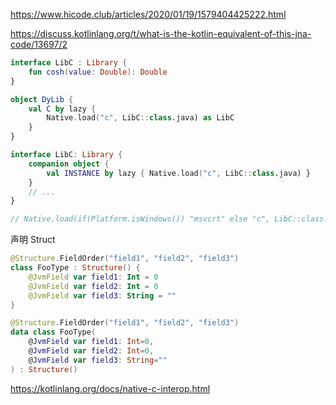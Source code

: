 https://www.hicode.club/articles/2020/01/19/1579404425222.html



https://discuss.kotlinlang.org/t/what-is-the-kotlin-equivalent-of-this-jna-code/13697/2



```kotlin
interface LibC : Library {
    fun cosh(value: Double): Double
}

object DyLib {
    val C by lazy {
        Native.load("c", LibC::class.java) as LibC
    }
}

interface LibC: Library {
    companion object {
        val INSTANCE by lazy { Native.load("c", LibC::class.java) }
    }
    // ...
}

// Native.load(if(Platform.isWindows()) "msvcrt" else "c", LibC::class.java) as LibC
```

声明 Struct

```kotlin
@Structure.FieldOrder("field1", "field2", "field3")
class FooType : Structure() {
    @JvmField var field1: Int = 0
    @JvmField var field2: Int = 0
    @JvmField var field3: String = ""
}

@Structure.FieldOrder("field1", "field2", "field3")
data class FooType(
    @JvmField var field1: Int=0,
    @JvmField var field2: Int=0,
    @JvmField var field3: String=""
) : Structure()
```



https://kotlinlang.org/docs/native-c-interop.html
